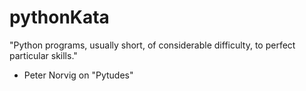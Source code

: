 # pythonKata

"Python programs, usually short, of considerable difficulty, to perfect particular skills."
   - Peter Norvig on "Pytudes"
